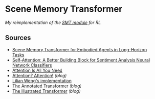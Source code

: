 # Scene Memory Transformer
*My reimplementation of the [SMT module](https://arxiv.org/abs/1903.03878) for RL*

## Sources
- [Scene Memory Transformer for Embodied Agents in Long-Horizon Tasks](https://arxiv.org/abs/1903.03878)
- [Self-Attention: A Better Building Block for Sentiment Analysis Neural
Network Classifiers](https://aclweb.org/anthology/W18-6219)
- [Attention Is All You Need](https://arxiv.org/abs/1706.03762)
- [Attention? Attention!](https://lilianweng.github.io/lil-log/2018/06/24/attention-attention.html) *(blog)*
- [Lilian Weng's implementation](https://github.com/lilianweng/transformer-tensorflow)
- [The Annotated Transformer](http://nlp.seas.harvard.edu/2018/04/01/attention.html) *(blog)*
- [The Illustrated Transformer](http://jalammar.github.io/illustrated-transformer/) *(blog)*
